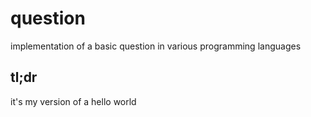 # question

implementation of a basic question in various programming languages

## tl;dr

it's my version of a hello world